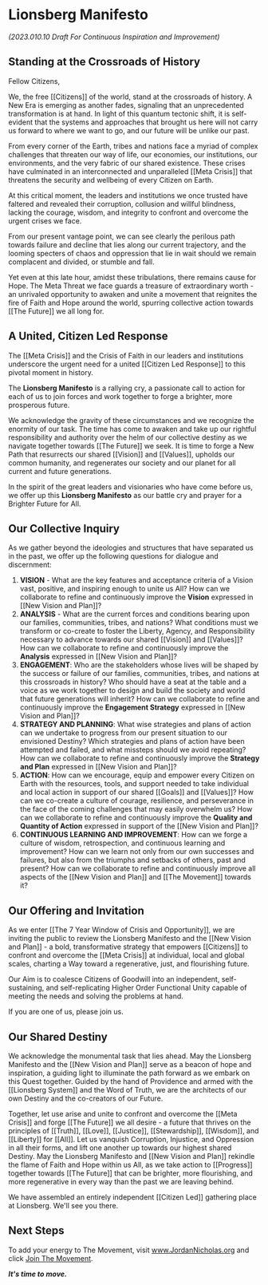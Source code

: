# Lionsberg Manifesto

_(2023.010.10 Draft For Continuous Inspiration and Improvement)_

## Standing at the Crossroads of History   

Fellow Citizens,

We, the free [[Citizens]] of the world, stand at the crossroads of history. A New Era is emerging as another fades, signaling that an unprecedented transformation is at hand. In light of this quantum tectonic shift, it is self-evident that the systems and approaches that brought us here will not carry us forward to where we want to go, and our future will be unlike our past. 

From every corner of the Earth, tribes and nations face a myriad of complex challenges that threaten our way of life, our economies, our institutions, our environments, and the very fabric of our shared existence. These crises have culminated in an interconnected and unparalleled [[Meta Crisis]] that threatens the security and wellbeing of every Citizen on Earth. 

At this critical moment, the leaders and institutions we once trusted have faltered and revealed their corruption, collusion and willful blindness, lacking the courage, wisdom, and integrity to confront and overcome the urgent crises we face.

From our present vantage point, we can see clearly the perilous path towards failure and decline that lies along our current trajectory, and the looming specters of chaos and oppression that lie in wait should we remain complacent and divided, or stumble and fall. 

Yet even at this late hour, amidst these tribulations, there remains cause for Hope. The Meta Threat we face guards a treasure of extraordinary worth - an unrivaled opportunity to awaken and unite a movement that reignites the fire of Faith and Hope around the world, spurring collective action towards [[The Future]] we all long for. 

## A United, Citizen Led Response 

The [[Meta Crisis]] and the Crisis of Faith in our leaders and institutions underscore the urgent need for a united [[Citizen Led Response]] to this pivotal moment in history.

The **Lionsberg Manifesto** is a rallying cry, a passionate call to action for each of us to join forces and work together to forge a brighter, more prosperous future. 

We acknowledge the gravity of these circumstances and we recognize the enormity of our task. The time has come to awaken and take up our rightful responsibility and authority over the helm of our collective destiny as we navigate together towards [[The Future]] we seek. It is time to forge a New Path that resurrects our shared [[Vision]] and [[Values]], upholds our common humanity, and regenerates our society and our planet for all current and future generations. 

In the spirit of the great leaders and visionaries who have come before us, we offer up this **Lionsberg Manifesto** as our battle cry and prayer for a Brighter Future for All. 

## Our Collective Inquiry 

As we gather beyond the ideologies and structures that have separated us in the past, we offer up the following questions for dialogue and discernment: 

1. **VISION** - What are the key features and acceptance criteria of a Vision vast, positive, and inspiring enough to unite us All? How can we collaborate to refine and continuously improve the **Vision** expressed in [[New Vision and Plan]]? 
2. **ANALYSIS** -  What are the current forces and conditions bearing upon our families, communities, tribes, and nations? What conditions must we transform or co-create to foster the Liberty, Agency, and Responsibility necessary to advance towards our shared [[Vision]] and [[Values]]? How can we collaborate to refine and continuously improve the **Analysis** expressed in [[New Vision and Plan]]?
3. **ENGAGEMENT**: Who are the stakeholders whose lives will be shaped by the success or failure of our families, communities, tribes, and nations at this crossroads in history? Who should have a seat at the table and a voice as we work together to design and build the society and world that future generations will inherit? How can we collaborate to refine and continuously improve the **Engagement Strategy** expressed in [[New Vision and Plan]]?
4. **STRATEGY AND PLANNING**: What wise strategies and plans of action can we undertake to progress from our present situation to our envisioned Destiny? Which strategies and plans of action have been attempted and failed, and what missteps should we avoid repeating? How can we collaborate to refine and continuously improve the **Strategy and Plan** expressed in [[New Vision and Plan]]?
5. **ACTION**: How can we encourage, equip and empower every Citizen on Earth with the resources, tools, and support needed to take individual and local action in support of our shared [[Goals]] and [[Values]]? How can we co-create a culture of courage, resilience, and perseverance in the face of the coming challenges that may easily overwhelm us? How can we collaborate to refine and continuously improve the **Quality and Quantity of Action** expressed in support of the [[New Vision and Plan]]?
6. **CONTINUOUS LEARNING AND IMPROVEMENT**: How can we forge a culture of wisdom, retrospection, and continuous learning and improvement? How can we learn not only from our own successes and failures, but also from the triumphs and setbacks of others, past and present? How can we collaborate to refine and continuously improve all aspects of the [[New Vision and Plan]] and [[The Movement]] towards it?

## Our Offering and Invitation 

As we enter [[The 7 Year Window of Crisis and Opportunity]], we are inviting the public to review the Lionsberg Manifesto and the [[New Vision and Plan]] - a bold, transformative strategy that empowers [[Citizens]] to confront and overcome the [[Meta Crisis]] at individual, local and global scales, charting a Way toward a regenerative, just, and flourishing future. 

Our Aim is to coalesce Citizens of Goodwill into an independent, self-sustaining, and self-replicating Higher Order Functional Unity capable of meeting the needs and solving the problems at hand. 

If you are one of us, please join us. 
## Our Shared Destiny 

We acknowledge the monumental task that lies ahead. May the Lionsberg Manifesto and the [[New Vision and Plan]] serve as a beacon of hope and inspiration, a guiding light to illuminate the path forward as we embark on this Quest together. Guided by the hand of Providence and armed with the [[Lionsberg System]] and the Word of Truth, we are the architects of our own Destiny and the co-creators of our Future. 

Together, let use arise and unite to confront and overcome the [[Meta Crisis]] and forge [[The Future]] we all desire - a future that thrives on the principles of [[Truth]], [[Love]], [[Justice]], [[Stewardship]], [[Wisdom]], and [[Liberty]] for [[All]]. Let us vanquish Corruption, Injustice, and Oppression in all their forms, and lift one another up towards our highest shared Destiny. May the Lionsberg Manifesto and [[New Vision and Plan]] rekindle the flame of Faith and Hope within us All, as we take action to [[Progress]] together towards [[The Future]] that can be brighter, more flourishing, and more regenerative in every way than the past we are leaving behind. 

We have assembled an entirely independent [[Citizen Led]] gathering place at Lionsberg. We'll see you there. 

## Next Steps

To add your energy to The Movement, visit www.JordanNicholas.org and click [Join The Movement](https://jordannicholas.org/join_the_movement). 

***It's time to move.*** 